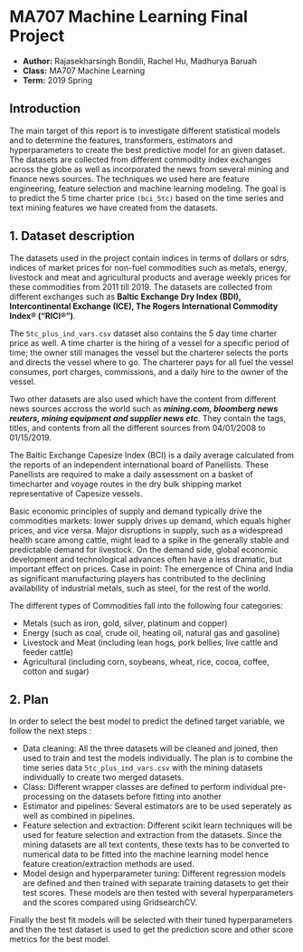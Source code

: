 # MA707 Machine Learning Final Project 
- __Author:__ Rajasekharsingh Bondili, Rachel Hu, Madhurya Baruah
- __Class:__ MA707 Machine Learning
- __Term:__ 2019 Spring

## Introduction 
The main target of this report is to investigate different statistical models and to determine the features, transformers, estimators and hyperparameters to create the best predictive model for an given dataset. The datasets are collected from different commodity index exchanges across the globe as well as incorporated the news from several mining and finance news sources. The techniques we used here are feature engineering, feature selection and machine learning modeling. The goal is to predict the 5 time charter price `(bci_5tc)` based on the time series and text mining features we have created from the datasets.


## 1. Dataset description
The datasets used in the project contain indices in terms of dollars or sdrs, indices of market prices for non-fuel commodities such as metals, energy, livestock and meat and agricultural products and average weekly prices for these commodities from 2011 till 2019. The datasets are collected from different exchanges such as **Baltic Exchange Dry Index (BDI), Intercontinental Exchange (ICE), The Rogers International Commodity Index® (“RICI®”)**. 

The `5tc_plus_ind_vars.csv` dataset also contains the 5 day time charter price as well. A time charter is the hiring of a vessel for a specific period of time; the owner still manages the vessel but the charterer selects the ports and directs the vessel where to go. The charterer pays for all fuel the vessel consumes, port charges, commissions, and a daily hire to the owner of the vessel.

Two other datasets are also used which have the content from different news sources accross the world such as ***mining.com, bloomberg news reuters, mining equipment and supplier news etc***. They contain the tags, titles, and contents from all the different sources from 04/01/2008 to 01/15/2019.

The Baltic Exchange Capesize Index (BCI) is a daily average calculated from the reports of an independent international board of Panellists. These Panellists are required to make a daily assessment on a basket of timecharter and voyage routes in the dry bulk shipping market representative of Capesize vessels. 

Basic economic principles of supply and demand typically drive the commodities markets: lower supply drives up demand, which equals higher prices, and vice versa. Major disruptions in supply, such as a widespread health scare among cattle, might lead to a spike in the generally stable and predictable demand for livestock. On the demand side, global economic development and technological advances often have a less dramatic, but important effect on prices. Case in point: The emergence of China and India as significant manufacturing players has contributed to the declining availability of industrial metals, such as steel, for the rest of the world.

The different types of Commodities fall into the following four categories:

  - Metals (such as iron, gold, silver, platinum and copper)
  - Energy (such as coal, crude oil, heating oil, natural gas and gasoline)
  - Livestock and Meat (including lean hogs, pork bellies, live cattle and feeder cattle)
  - Agricultural (including corn, soybeans, wheat, rice, cocoa, coffee, cotton and sugar)
  

## 2. Plan
In order to select the best model to predict the defined target variable, we follow the next steps :
- Data cleaning: All the three datasets will be cleaned and joined, then used to train and test the models individually. The plan is to combine the time series data `5tc_plus_ind_vars.csv` with the mining datasets individually to create two merged datasets.
- Class: Different wrapper classes are defined to perform individual pre-processing on the datasets before fitting into another 
- Estimator and pipelines: Several estimators are to be used seperately as well as combined in pipelines. 
- Feature selection and extraction: Different scikit learn techniques will be used for feature selection and extraction from the datasets. Since the mining datasets are all text contents, these texts has to be converted to numerical data to be fitted into the machine learning model hence feature creation/extraction methods are used.
- Model design and hyperparameter tuning: Different regression models are defined and then trained with separate training datasets to get their test scores. These models are then tested with several hyperparameters and the scores compared using GridsearchCV.

Finally the best fit models will be selected with their tuned hyperparameters and then the test dataset is used to get the prediction score and other score metrics for the best model.
